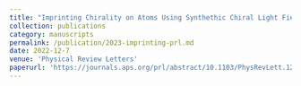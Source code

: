 ```yaml
---
title: "Imprinting Chirality on Atoms Using Synthethic Chiral Light Fields"
collection: publications
category: manuscripts
permalink: /publication/2023-imprinting-prl.md
date: 2022-12-7
venue: 'Physical Review Letters'
paperurl: 'https://journals.aps.org/prl/abstract/10.1103/PhysRevLett.129.243201'
---
```

